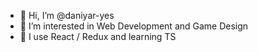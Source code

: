 - 👋 Hi, I’m @daniyar-yes
- 👀 I’m interested in Web Development and Game Design
- 🌱 I use React / Redux and learning TS


<!---
daniyar-yes/daniyar-yes is a ✨ special ✨ repository because its `README.md` (this file) appears on your GitHub profile.
You can click the Preview link to take a look at your changes.
--->
